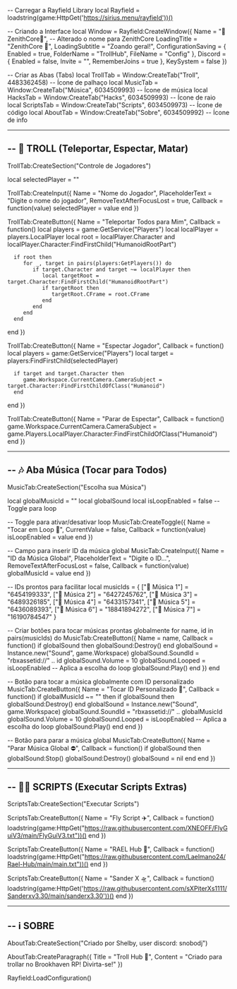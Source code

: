 -- Carregar a Rayfield Library
local Rayfield = loadstring(game:HttpGet('https://sirius.menu/rayfield'))()

-- Criando a Interface
local Window = Rayfield:CreateWindow({
    Name = "👾ZenithCore👾",  -- Alterado o nome para ZenithCore
    LoadingTitle = "ZenithCore 👾",
    LoadingSubtitle = "Zoando geral!",
    ConfigurationSaving = {
        Enabled = true,
        FolderName = "TrollHub",
        FileName = "Config"
    },
    Discord = {
        Enabled = false,
        Invite = "",
        RememberJoins = true
    },
    KeySystem = false
})

-- Criar as Abas (Tabs)
local TrollTab = Window:CreateTab("Troll", 4483362458) -- Ícone de palhaço
local MusicTab = Window:CreateTab("Música", 6034509993) -- Ícone de música
local HacksTab = Window:CreateTab("Hacks", 6034509993) -- Ícone de raio
local ScriptsTab = Window:CreateTab("Scripts", 6034509973) -- Ícone de código
local AboutTab = Window:CreateTab("Sobre", 6034509992) -- Ícone de info

-----------------------------------------------------------
-- 🤡 TROLL (Teleportar, Espectar, Matar)
-----------------------------------------------------------
TrollTab:CreateSection("Controle de Jogadores")

local selectedPlayer = ""

TrollTab:CreateInput({
   Name = "Nome do Jogador",
   PlaceholderText = "Digite o nome do jogador",
   RemoveTextAfterFocusLost = true,
   Callback = function(value)
      selectedPlayer = value
   end
})

TrollTab:CreateButton({
   Name = "Teleportar Todos para Mim",
   Callback = function()
      local players = game:GetService("Players")
      local localPlayer = players.LocalPlayer
      local root = localPlayer.Character and localPlayer.Character:FindFirstChild("HumanoidRootPart")

      if root then
         for _, target in pairs(players:GetPlayers()) do
            if target.Character and target ~= localPlayer then
               local targetRoot = target.Character:FindFirstChild("HumanoidRootPart")
               if targetRoot then
                  targetRoot.CFrame = root.CFrame
               end
            end
         end
      end
   end
})

TrollTab:CreateButton({
   Name = "Espectar Jogador",
   Callback = function()
      local players = game:GetService("Players")
      local target = players:FindFirstChild(selectedPlayer)

      if target and target.Character then
         game.Workspace.CurrentCamera.CameraSubject = target.Character:FindFirstChildOfClass("Humanoid")
      end
   end
})

TrollTab:CreateButton({
   Name = "Parar de Espectar",
   Callback = function()
      game.Workspace.CurrentCamera.CameraSubject = game.Players.LocalPlayer.Character:FindFirstChildOfClass("Humanoid")
   end
})


--------------------------------------
-- 🎶 Aba Música (Tocar para Todos)
--------------------------------------

MusicTab:CreateSection("Escolha sua Música")

local globalMusicId = ""
local globalSound
local isLoopEnabled = false  -- Toggle para loop

-- Toggle para ativar/desativar loop
MusicTab:CreateToggle({
    Name = "Tocar em Loop 🔁",
    CurrentValue = false,
    Callback = function(value)
        isLoopEnabled = value
    end
})

-- Campo para inserir ID da música global
MusicTab:CreateInput({
    Name = "ID da Música Global",
    PlaceholderText = "Digite o ID...",
    RemoveTextAfterFocusLost = false,
    Callback = function(value)
        globalMusicId = value
    end
})

-- IDs prontos para facilitar
local musicIds = {
    ["🎵 Música 1"] = "6454199333",
    ["🎵 Música 2"] = "6427245762",
    ["🎵 Música 3"] = "6489326185",
    ["🎵 Música 4"] = "6433157341",
    ["🎵 Música 5"] = "6436089393",
    ["🎵 Música 6"] = "18841894272",
    ["🎵 Música 7"] = "16190784547"
}

-- Criar botões para tocar músicas prontas globalmente
for name, id in pairs(musicIds) do
    MusicTab:CreateButton({
        Name = name,
        Callback = function()
            if globalSound then globalSound:Destroy() end
            globalSound = Instance.new("Sound", game.Workspace)
            globalSound.SoundId = "rbxassetid://" .. id
            globalSound.Volume = 10
            globalSound.Looped = isLoopEnabled  -- Aplica a escolha do loop
            globalSound:Play()
        end
    })
end

-- Botão para tocar a música globalmente com ID personalizado
MusicTab:CreateButton({
    Name = "Tocar ID Personalizado 📢",
    Callback = function()
        if globalMusicId ~= "" then
            if globalSound then globalSound:Destroy() end
            globalSound = Instance.new("Sound", game.Workspace)
            globalSound.SoundId = "rbxassetid://" .. globalMusicId
            globalSound.Volume = 10
            globalSound.Looped = isLoopEnabled  -- Aplica a escolha do loop
            globalSound:Play()
        end
    end
})

-- Botão para parar a música global
MusicTab:CreateButton({
    Name = "Parar Música Global ⛔",
    Callback = function()
        if globalSound then
            globalSound:Stop()
            globalSound:Destroy()
            globalSound = nil
        end
    end
})


-----------------------------------------------------------
-- 🧑‍💻 SCRIPTS (Executar Scripts Extras)
-----------------------------------------------------------
ScriptsTab:CreateSection("Executar Scripts")

ScriptsTab:CreateButton({
   Name = "Fly Script ✈️",
   Callback = function()
      loadstring(game:HttpGet("https://raw.githubusercontent.com/XNEOFF/FlyGuiV3/main/FlyGuiV3.txt"))()
   end
})

ScriptsTab:CreateButton({
   Name = "RAEL Hub 🔧",
   Callback = function()
      loadstring(game:HttpGet("https://raw.githubusercontent.com/Laelmano24/Rael-Hub/main/main.txt"))()
   end
})

ScriptsTab:CreateButton({
   Name = "Sander X 🛸",
   Callback = function()
      loadstring(game:HttpGet('https://raw.githubusercontent.com/sXPiterXs1111/Sanderxv3.30/main/sanderx3.30'))()
   end
})

-----------------------------------------------------------
-- ℹ️ SOBRE
-----------------------------------------------------------
AboutTab:CreateSection("Criado por Shelby, user discord: snobodj")

AboutTab:CreateParagraph({
   Title = "Troll Hub 🤡",
   Content = "Criado para trollar no Brookhaven RP! Divirta-se!"
})

Rayfield:LoadConfiguration()
